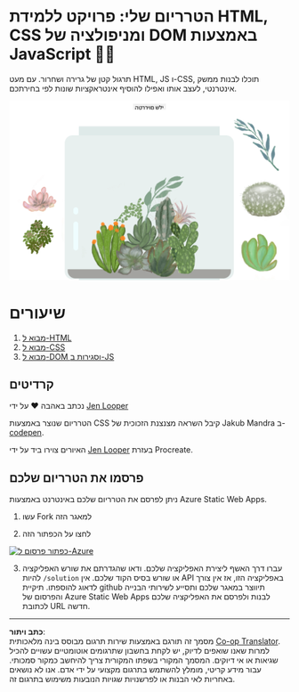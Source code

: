 <!--
CO_OP_TRANSLATOR_METADATA:
{
  "original_hash": "7965cd2bc5dc92ad888dc4c6ab2ab70a",
  "translation_date": "2025-08-27T20:05:01+00:00",
  "source_file": "3-terrarium/README.md",
  "language_code": "he"
}
-->
# הטרריום שלי: פרויקט ללמידת HTML, CSS ומניפולציה של DOM באמצעות JavaScript 🌵🌱

תרגול קטן של גרירה ושחרור. עם מעט HTML, JS ו-CSS, תוכלו לבנות ממשק אינטרנטי, לעצב אותו ואפילו להוסיף אינטראקציות שונות לפי בחירתכם.

![הטרריום שלי](../../../translated_images/screenshot_gray.0c796099a1f9f25e40aa55ead81f268434c00af30d7092490759945eda63067d.he.png)

# שיעורים

1. [מבוא ל-HTML](./1-intro-to-html/README.md)  
2. [מבוא ל-CSS](./2-intro-to-css/README.md)  
3. [מבוא ל-DOM וסגירות ב-JS](./3-intro-to-DOM-and-closures/README.md)  

## קרדיטים

נכתב באהבה ♥️ על ידי [Jen Looper](https://www.twitter.com/jenlooper)  

הטרריום שנוצר באמצעות CSS קיבל השראה מצנצנת הזכוכית של Jakub Mandra ב-[codepen](https://codepen.io/Rotarepmi/pen/rjpNZY).  

האיורים צוירו ביד על ידי [Jen Looper](http://jenlooper.com) בעזרת Procreate.  

## פרסמו את הטרריום שלכם

ניתן לפרסם את הטרריום שלכם באינטרנט באמצעות Azure Static Web Apps.  

1. עשו Fork למאגר הזה  

2. לחצו על הכפתור הזה  

[![כפתור פרסום ל-Azure](https://aka.ms/deploytoazurebutton)](https://portal.azure.com/?feature.customportal=false&WT.mc_id=academic-77807-sagibbon#create/Microsoft.StaticApp)  

3. עברו דרך האשף ליצירת האפליקציה שלכם. ודאו שהגדרתם את שורש האפליקציה להיות `/solution` או שורש בסיס הקוד שלכם. אין API באפליקציה הזו, אז אין צורך לדאוג להוספתו. תיקיית github תיווצר במאגר שלכם ותסייע לשירותי הבנייה והפרסום של Azure Static Web Apps לבנות ולפרסם את האפליקציה שלכם לכתובת URL חדשה.  

---

**כתב ויתור**:  
מסמך זה תורגם באמצעות שירות תרגום מבוסס בינה מלאכותית [Co-op Translator](https://github.com/Azure/co-op-translator). למרות שאנו שואפים לדיוק, יש לקחת בחשבון שתרגומים אוטומטיים עשויים להכיל שגיאות או אי דיוקים. המסמך המקורי בשפתו המקורית צריך להיחשב כמקור סמכותי. עבור מידע קריטי, מומלץ להשתמש בתרגום מקצועי על ידי אדם. אנו לא נושאים באחריות לאי הבנות או לפרשנויות שגויות הנובעות משימוש בתרגום זה.